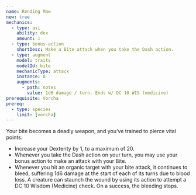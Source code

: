 ```yaml
---
name: Rending Maw
new: true
mechanics:
  - type: asi
    ability: dex
    amount: 1
  - type: bonus-action
    shortDesc: Make a Bite attack when you take the Dash action.
  - type: augment
    model: traits
    modelId: bite
    mechanicType: attack
    instance: 0
    augments:
      - path: notes
        value: 1d6 damage / turn. Ends w/ DC 10 WIS (medicine)
prerequisite: Vorcha
prereq:
  - type: species
    limit: [vorcha]
---
```

Your bite becomes a deadly weapon, and you’ve trained to pierce vital points.

- Increase your Dexterity by 1, to a maximum of 20.
- Whenever you take the Dash action on your turn, you may use your bonus action to make an attack
with your Bite.
- Whenever you hit an organic target with your bite attack, it continues to bleed, suffering 1d6 
damage at the start of each of its turns due to blood loss. A creature can staunch the wound by 
using its action to attempt a DC 10 Wisdom (Medicine) check. On a success, the bleeding stops.
